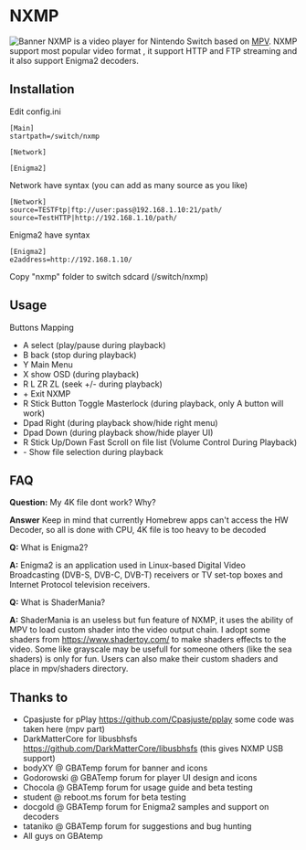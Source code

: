 NXMP
======

![Banner](docs/banner.jpg)
NXMP is a video player for Nintendo Switch based on [MPV](https://mpv.io/).
NXMP support most popular video format , it support HTTP and FTP streaming and it also support Enigma2 decoders.

Installation 
----
Edit config.ini
```
[Main]
startpath=/switch/nxmp

[Network]

[Enigma2]
```

Network have syntax (you can add as many source as you like)

```
[Network]
source=TESTFtp|ftp://user:pass@192.168.1.10:21/path/
source=TestHTTP|http://192.168.1.10/path/
```

Enigma2 have syntax
```
[Enigma2]
e2address=http://192.168.1.10/
```

Copy "nxmp" folder to switch sdcard (/switch/nxmp)

Usage
-----
Buttons Mapping
- A select (play/pause during playback)
- B back (stop during playback)
- Y Main Menu
- X show OSD (during playback)
- R L ZR ZL (seek +/-  during playback)
- \+ Exit NXMP
- R Stick Button Toggle Masterlock (during playback, only A button will work)
- Dpad Right (during playback show/hide right menu)
- Dpad Down (during playback show/hide player UI)
- R Stick Up/Down Fast Scroll on file list (Volume Control During Playback)
- \- Show file selection during playback


FAQ
-----
**Question:** My 4K file dont work? Why?

**Answer** Keep in mind that currently Homebrew apps can't access the HW Decoder, so all is done with CPU, 4K file is too heavy to be decoded

**Q:** What is Enigma2?

**A:** Enigma2 is an application used in Linux-based Digital Video Broadcasting (DVB-S, DVB-C, DVB-T) receivers or TV set-top boxes and Internet Protocol television receivers.

**Q:** What is ShaderMania?

**A:** ShaderMania is an useless but fun feature of NXMP, it uses the ability of MPV to load custom shader into the video output chain. I adopt some shaders from https://www.shadertoy.com/ to make shaders effects to the video. Some like grayscale may be usefull for someone others (like the sea shaders) is only for fun. Users can also make their custom shaders and place in mpv/shaders directory.

Thanks to
-----
- Cpasjuste for pPlay https://github.com/Cpasjuste/pplay some code was taken here (mpv part)
- DarkMatterCore for libusbhsfs https://github.com/DarkMatterCore/libusbhsfs (this gives NXMP USB support)
- bodyXY @ GBATemp forum for banner and icons
- Godorowski @ GBATemp forum for player UI design and icons
- Chocola @ GBATemp forum for usage guide and beta testing
- student @ reboot.ms forum for beta testing
- docgold @ GBATemp forum for Enigma2 samples and support on decoders
- tataniko @ GBATemp forum for suggestions and bug hunting
- All guys on GBAtemp
